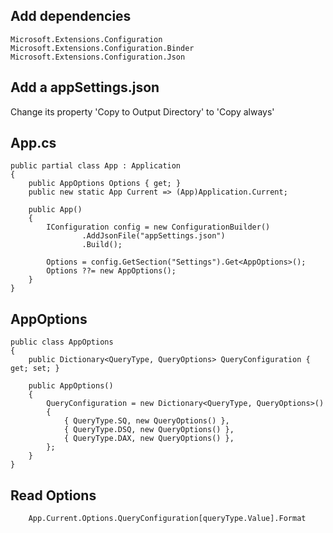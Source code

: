 ## Add dependencies
```
Microsoft.Extensions.Configuration
Microsoft.Extensions.Configuration.Binder
Microsoft.Extensions.Configuration.Json
```


## Add a appSettings.json
Change its property 'Copy to Output Directory' to 'Copy always' 



## App.cs
```
public partial class App : Application
{
    public AppOptions Options { get; }
    public new static App Current => (App)Application.Current;

    public App()
    {
        IConfiguration config = new ConfigurationBuilder()
                .AddJsonFile("appSettings.json")
                .Build();

        Options = config.GetSection("Settings").Get<AppOptions>();
        Options ??= new AppOptions();
    }
}
```

## AppOptions
```
public class AppOptions
{
    public Dictionary<QueryType, QueryOptions> QueryConfiguration { get; set; }

    public AppOptions()
    {
        QueryConfiguration = new Dictionary<QueryType, QueryOptions>()
        {
            { QueryType.SQ, new QueryOptions() },
            { QueryType.DSQ, new QueryOptions() },
            { QueryType.DAX, new QueryOptions() },
        };
    }
}
```

## Read Options
```
    App.Current.Options.QueryConfiguration[queryType.Value].Format
```